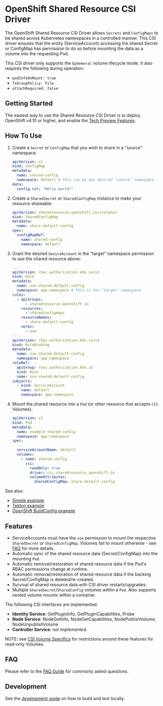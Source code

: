 # OpenShift Shared Resource CSI Driver

The OpenShift Shared Resource CSI Driver allows `Secrets` and `ConfigMaps` to be
shared across Kubernetes namespaces in a controlled manner. This CSI driver
ensures that the entity (ServiceAccount) accessing the shared Secret or ConfigMap
has permission to do so before mounting the data as a volume into the requesting
Pod.

This CSI driver only supports the `Ephemeral` volume lifecycle mode.
It also requires the following during operation:

- `podInfoOnMount: true`
- `fsGroupPolicy: File`
- `attachRequired: false`

## Getting Started

The easiest way to use the Shared Resource CSI Driver is to deploy OpenShift
v4.10 or higher, and enable the
[Tech Preview Features](https://docs.openshift.com/container-platform/latest/post_installation_configuration/cluster-tasks.html#post-install-tp-tasks).

## How To Use

1. Create a `Secret` or `ConfigMap` that you wish to share in a "source" namespace.

   ```yaml
   apiVersion: v1
   kind: ConfigMap
   metadata:
     name: shared-config
     namespace: default # This can be any desired "source" namespace
   data:
     config.txt: "Hello world!"
   ```

2. Create a `SharedSecret` or `SharedConfigMap` instance to make your resource shareable:

   ```yaml
   apiVersion: sharedresource.openshift.io/v1alpha1
   kind: SharedConfigMap
   metadata:
     name: share-default-config
   spec:
     configMapRef:
       name: shared-config
       namespace: default
   ```

3. Grant the desired `SeviceAccount` in the "target" namespace permission to use the shared resource above:

   ```yaml
   ---
   apiVersion: rbac.authorization.k8s.io/v1
   kind: Role
   metadata:
     name: use-shared-default-config
     namespace: app-namespace # This is the "target" namespace
   rules:
     - apiGroups:
         - sharedresource.openshift.io
       resources:
         - sharedconfigmaps
       resourceNames:
         - share-default-config
       verbs:
         - use
   ---
   apiVersion: rbac.authorization.k8s.io/v1
   kind: RoleBinding
   metadata:
     name: use-shared-default-config
     namespace: app-namespace
   roleRef:
     apiGroup: rbac.authorization.k8s.io
     kind: Role
     name: use-shared-default-config
   subjects:
     - kind: ServiceAccount
       name: default
       namespace: app-namespace
   ```

4. Mount the shared resource into a `Pod` (or other resource that accepts `CSI` Volumes):

   ```yaml
   apiVersion: v1
   kind: Pod
   metadata:
     name: example-shared-config
     namespace: app-namespace
   spec:
     ...
     serviceAccountName: default
     volumes:
       - name: shared-config
         csi:
           readOnly: true
           driver: csi.sharedresource.openshift.io
           volumeAttributes:
             sharedConfigMap: share-default-config
   ```

See also:

- [Simple example](docs/simple-example.md)
- [Tekton example](docs/tekton-example.md)
- [OpenShift BuildConfig example](docs/build-with-rhel-entitlements.md)

## Features

- ServiceAccounts must have the `use` permission to mount the respective
  `SharedSecret` or `SharedConfigMap`. Volumes fail to mount otherwise - see 
  [FAQ](docs/faq.md) for more details.
- Automatic sync of the shared resource data (Secret/ConfigMap) into the mounting
  `Pod`.
- Automatic removal/restoration of shared resource data if the Pod's RBAC
  permissions change at runtime.
- Automatic removal/restoration of shared resource data if the backing
  Secret/ConfigMap is deleted/re-created.
- Survival of shared resource data with CSI driver restarts/upgrades.
- Multiple `SharedSecret`/`SharedConfig` volumes within a `Pod`. Also supports
  nested volume mounts within a container.

The following CSI interfaces are implemented:

- **Identity Service**: GetPluginInfo, GetPluginCapabilities, Probe
- **Node Service**: NodeGetInfo, NodeGetCapabilities, NodePublishVolume, NodeUnpublishVolume
- **Controller Service**: _not implemented_.

NOTE: see [CSI Volume Specifics](docs/csi.md) for restrictions around these features for read-only Volumes.

## FAQ

Please refer to the [FAQ Guide](docs/faq.md) for commonly asked questions.

## Development

See the [development guide](docs/local-development.md) on how to build and test locally.
